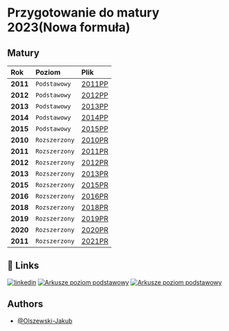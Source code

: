 
# Przygotowanie do matury 2023(Nowa formuła)



## Matury

| Rok | Poziom     | Plik                |
| :-------- | :------- | :------------------------- |
| **2011** | `Podstawowy` | [2011PP](https://github.com/Olszewski-Jakub/Matury/tree/master/MATURY/2011PP) |
| **2012** | `Podstawowy` | [2012PP](https://github.com/Olszewski-Jakub/Matury/tree/master/MATURY/2012PP) |
| **2013** | `Podstawowy` | [2013PP](https://github.com/Olszewski-Jakub/Matury/tree/master/MATURY/2013PP) |
| **2014** | `Podstawowy` | [2014PP](https://github.com/Olszewski-Jakub/Matury/tree/master/MATURY/2014PP) |
| **2015** | `Podstawowy` | [2015PP](https://github.com/Olszewski-Jakub/Matury/tree/master/MATURY/2015PP) |
| **2010** | `Rozszerzony` | [2010PR](https://github.com/Olszewski-Jakub/Matury/tree/master/MATURY/2010PR) |
| **2011** | `Rozszerzony` | [2011PR](https://github.com/Olszewski-Jakub/Matury/tree/master/MATURY/2011PR) |
| **2012** | `Rozszerzony` | [2012PR](https://github.com/Olszewski-Jakub/Matury/tree/master/MATURY/2012PR) |
| **2013** | `Rozszerzony` | [2013PR](https://github.com/Olszewski-Jakub/Matury/tree/master/MATURY/2013PR) |
| **2015** | `Rozszerzony` | [2015PR](https://github.com/Olszewski-Jakub/Matury/tree/master/MATURY/2015PR) |
| **2016** | `Rozszerzony` | [2016PR](https://github.com/Olszewski-Jakub/Matury/tree/master/MATURY/2016PR) |
| **2018** | `Rozszerzony` | [2018PR](https://github.com/Olszewski-Jakub/Matury/tree/master/MATURY/2018PR) |
| **2019** | `Rozszerzony` | [2019PR](https://github.com/Olszewski-Jakub/Matury/tree/master/MATURY/2019PR) |
| **2020** | `Rozszerzony` | [2020PR](https://github.com/Olszewski-Jakub/Matury/tree/master/MATURY/2020PR) |
| **2011** | `Rozszerzony` | [2021PR](https://github.com/Olszewski-Jakub/Matury/tree/master/MATURY/2021PR) |

## 🔗 Links
[![linkedin](https://img.shields.io/badge/linkedin-0A66C2?style=for-the-badge&logo=linkedin&logoColor=white)](https://www.linkedin.com/in/jakub-olszewski-926b4b175/)
[![Arkusze poziom podstawowy](https://arkusze.pl/wp-content/uploads/2019/05/matura-podstawowa-informatyka-160x90.png)](https://arkusze.pl/informatyka-matura-poziom-podstawowy/)
[![Arkusze poziom podstawowy](https://arkusze.pl/wp-content/uploads/2019/05/matura-rozszerzona-informatyka-160x90.png)](https://arkusze.pl/informatyka-matura-poziom-rozszerzony/)


## Authors

- [@Olszewski-Jakub](https://www.github.com/Olszewski-Jakub)

